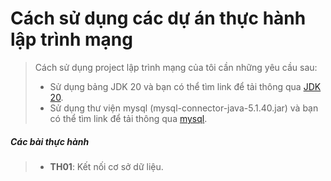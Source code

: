 # Cách sử dụng các dự án thực hành lập trình mạng

> Cách sử dụng project lập trình mạng của tôi cần những yêu cầu sau:
>   * Sử dụng bảng JDK 20 và bạn có thể tìm link để tải thông qua [JDK 20]([http://~](https://www.oracle.com/java/technologies/javase/jdk20-archive-downloads.html)).
>   * Sử dụng thư viện mysql (mysql-connector-java-5.1.40.jar) và bạn có thể tìm link để tải thông qua [mysql]([http://~](https://mvnrepository.com/artifact/mysql/mysql-connector-java)).

##### Các bài thực hành
>   * **TH01**: Kết nối cơ sở dữ liệu.
